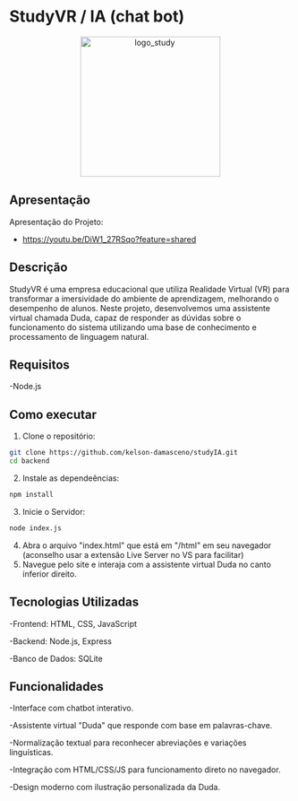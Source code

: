 # StudyVR / IA (chat bot)
<p align="center">
  <img src="https://github.com/user-attachments/assets/1efa7ffe-4bad-4f54-aa68-0381a062b13f" alt="logo_study" width="250"/>
</p>

## Apresentação
Apresentação do Projeto:
- https://youtu.be/DiW1_27RSqo?feature=shared

## Descrição
 StudyVR é uma empresa educacional que utiliza Realidade Virtual (VR) para transformar a imersividade do ambiente de aprendizagem, melhorando o desempenho de alunos. 
 Neste projeto, desenvolvemos uma assistente virtual chamada Duda, capaz de responder as dúvidas sobre o funcionamento do sistema utilizando uma base de conhecimento e processamento de linguagem natural.

## Requisitos
-Node.js

## Como executar
1. Clone o repositório:
```bash
git clone https://github.com/kelson-damasceno/studyIA.git
cd backend
```
2. Instale as dependeências:
```bash
npm install
```
3. Inicie o Servidor:
```bash
node index.js
```
4. Abra o arquivo "index.html" que está em "/html" em seu navegador (aconselho usar a extensão Live Server no VS para facilitar)
5. Navegue pelo site e interaja com a assistente virtual Duda no canto inferior direito.

## Tecnologias Utilizadas
-Frontend: HTML, CSS, JavaScript

-Backend: Node.js, Express

-Banco de Dados: SQLite

## Funcionalidades
-Interface com chatbot interativo.

-Assistente virtual "Duda" que responde com base em palavras-chave.

-Normalização textual para reconhecer abreviações e variações linguísticas.

-Integração com HTML/CSS/JS para funcionamento direto no navegador.

-Design moderno com ilustração personalizada da Duda.


 
 
